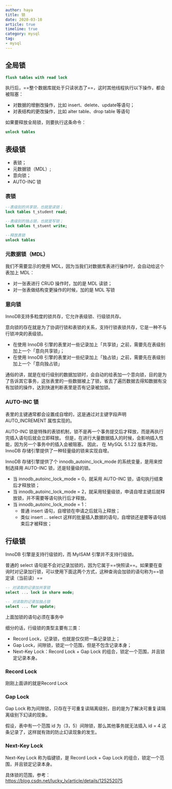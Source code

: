 ```yaml
---
author: haya
title: 锁
date: 2020-03-10
article: true
timeline: true
category: mysql
tag:
- mysql
---
```


## 全局锁

```sql
flush tables with read lock
```

执行后，==整个数据库就处于只读状态了==，这时其他线程执行以下操作，都会被阻塞：
- 对数据的增删改操作，比如 insert、delete、update等语句；
- 对表结构的更改操作，比如 alter table、drop table 等语句

如果要释放全局锁，则要执行这条命令：
```sql
unlock tables
```

## 表级锁

- 表锁；
- 元数据锁（MDL）;
- 意向锁；
- AUTO-INC 锁

### 表锁

```sql
--表级别的共享锁，也就是读锁；
lock tables t_student read;

--表级别的独占锁，也就是写锁；
lock tables t_stuent write;

--释放表锁
unlock tables
```

### 元数据锁（MDL）

我们不需要显示的使用 MDL，因为当我们对数据库表进行操作时，会自动给这个表加上 MDL：
- 对一张表进行 CRUD 操作时，加的是 MDL 读锁；
- 对一张表做结构变更操作的时候，加的是 MDL 写锁

### 意向锁
InnoDB支持多粒度的锁共存，它允许表级锁、行级锁共存。

意向锁的存在就是为了协调行锁和表锁的关系，支持行锁表锁共存，它是一种不与行锁冲突的表级锁。


- 在使用 InnoDB 引擎的表里对一些记录加上「共享锁」之前，需要先在表级别加上一个「意向共享锁」；
- 在使用 InnoDB 引擎的表里对一些纪录加上「独占锁」之前，需要先在表级别加上一个「意向独占锁」

通俗的讲，就是在给行级别的数据加锁时，会自动的给表加一个意向锁，目的是为了告诉其它事务，这张表里的一些数据被上了锁，省去了遍历数据去得知数据有没有加锁的操作，达到快速判断表里是否有记录被加锁。

### AUTO-INC 锁

表里的主键通常都会设置成自增的，这是通过对主键字段声明 AUTO_INCREMENT 属性实现的。

AUTO-INC 锁是特殊的表锁机制，锁不是再一个事务提交后才释放，而是再执行完插入语句后就会立即释放。
但是，在进行大量数据插入的时候，会影响插入性能，因为另一个事务中的插入会被阻塞。
因此， 在 MySQL 5.1.22 版本开始，InnoDB 存储引擎提供了一种轻量级的锁来实现自增。

InnoDB 存储引擎提供了个 innodb_autoinc_lock_mode 的系统变量，是用来控制选择用 AUTO-INC 锁，还是轻量级的锁。
- 当 innodb_autoinc_lock_mode = 0，就采用 AUTO-INC 锁，语句执行结束后才释放锁；
- 当 innodb_autoinc_lock_mode = 2，就采用轻量级锁，申请自增主键后就释放锁，并不需要等语句执行后才释放。
- 当 innodb_autoinc_lock_mode = 1：
  - 普通 insert 语句，自增锁在申请之后就马上释放；
  - 类似 insert … select 这样的批量插入数据的语句，自增锁还是要等语句结束后才被释放；

## 行级锁
InnoDB 引擎是支持行级锁的，而 MyISAM 引擎并不支持行级锁。

普通的 select 语句是不会对记录加锁的，因为它属于==快照读==。如果要在查询时对记录加行锁，可以使用下面这两个方式，这种查询会加锁的语句称为==锁定读（当前读）==

```sql
-- 对读取的记录加共享锁
select ... lock in share mode;

-- 对读取的记录加独占锁
select ... for update;
```

上面加锁的语句必须在事务中

细分的话，行级锁的类型主要有三类：
- Record Lock，记录锁，也就是仅仅把一条记录锁上；
- Gap Lock，间隙锁，锁定一个范围，但是不包含记录本身；
- Next-Key Lock：Record Lock + Gap Lock 的组合，锁定一个范围，并且锁定记录本身。

### Record Lock

刚刚上面讲的就是Record Lock

### Gap Lock
Gap Lock 称为间隙锁，只存在于可重复读隔离级别，目的是为了解决可重复读隔离级别下幻读的现象。

假设，表中有一个范围 id 为（3，5）间隙锁，那么其他事务就无法插入 id = 4 这条记录了，这样就有效的防止幻读现象的发生。

### Next-Key Lock
Next-Key Lock 称为临键锁，是 Record Lock + Gap Lock 的组合，锁定一个范围，并且锁定记录本身。

具体锁的范围，参考：https://blog.csdn.net/lucky_ly/article/details/125252075
